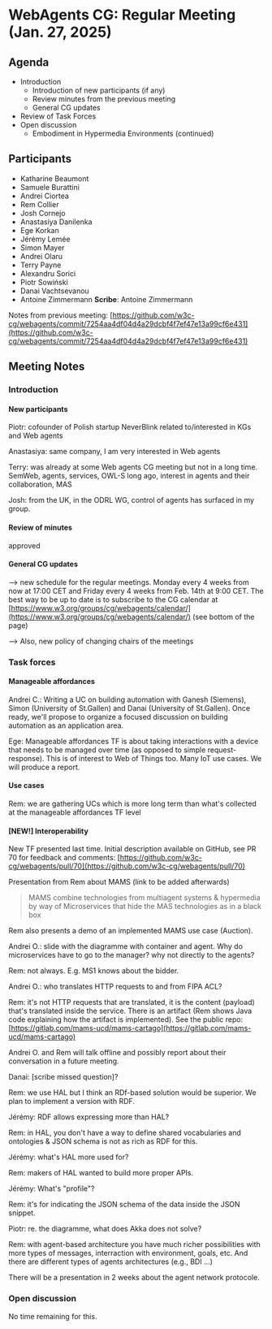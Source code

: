 # WebAgents CG: Regular Meeting (Jan. 27, 2025)

## Agenda
   * Introduction
       * Introduction of new participants (if any)
       * Review minutes from the previous meeting
       * General CG updates
   * Review of Task Forces
   * Open discussion
       * Embodiment in Hypermedia Environments (continued)

## Participants
   * Katharine Beaumont
   * Samuele Burattini
   * Andrei Ciortea
   * Rem Collier
   * Josh Cornejo
   * Anastasiya Danilenka
   * Ege Korkan
   * Jérémy Lemée
   * Simon Mayer
   * Andrei Olaru
   * Terry Payne
   * Alexandru Sorici
   * Piotr Sowiński
   * Danai Vachtsevanou
   * Antoine Zimmermann
**Scribe**: Antoine Zimmermann

Notes from previous meeting: [https://github.com/w3c-cg/webagents/commit/7254aa4df04d4a29dcbf4f7ef47e13a99cf6e431](https://github.com/w3c-cg/webagents/commit/7254aa4df04d4a29dcbf4f7ef47e13a99cf6e431)

## Meeting Notes

### Introduction

#### New participants

Piotr: cofounder of Polish startup NeverBlink related to/interested in KGs and Web agents

Anastasiya: same company, I am very interested in Web agents

Terry: was already at some Web agents CG meeting but not in a long time. SemWeb, agents, services, OWL-S long ago, interest in agents and their collaboration, MAS

Josh: from the UK, in the ODRL WG, control of agents has surfaced in my group.

#### Review of minutes

approved

#### General CG updates

--> new schedule for the regular meetings. Monday every 4 weeks from now at 17:00 CET and Friday every 4 weeks from Feb. 14th at 9:00 CET. The best way to be up to date is to subscribe to the CG calendar at [https://www.w3.org/groups/cg/webagents/calendar/](https://www.w3.org/groups/cg/webagents/calendar/) (see bottom of the page)

--> Also, new policy of changing chairs of the meetings 

### Task forces

#### Manageable affordances

Andrei C.: Writing a UC on building automation with Ganesh (Siemens), Simon (University of St.Gallen) and Danai (University of St.Gallen). Once ready, we'll propose to organize a focused discussion on building automation as an application area.

Ege: Manageable affordances TF is about taking interactions with a device that needs to be managed over time (as opposed to simple request-response). This is of interest to Web of Things too. Many IoT use cases. We will produce a report.

#### Use cases

Rem: we are gathering UCs which is more long term than what's collected at the manageable affordances TF level

#### [NEW!] Interoperability

New TF presented last time. Initial description available on GitHub, see PR 70 for feedback and comments: [https://github.com/w3c-cg/webagents/pull/70](https://github.com/w3c-cg/webagents/pull/70)

Presentation from Rem about MAMS (link to be added afterwards)

> MAMS combine technologies from multiagent systems \& hypermedia by way of Microservices that hide the MAS technologies as in a black box

Rem also presents a demo of an implemented MAMS use case (Auction).

Andrei O.: slide with the diagramme with container and agent. Why do microservices have to go to the manager? why not directly to the agents?

Rem: not always. E.g. MS1 knows about the bidder.

Andrei O.: who translates HTTP requests to and from FIPA ACL?

Rem: it's not HTTP requests that are translated, it is the content (payload) that's translated inside the service. There is an artifact (Rem shows Java code explaining how the artifact is implemented). See the public repo: [https://gitlab.com/mams-ucd/mams-cartago](https://gitlab.com/mams-ucd/mams-cartago)

Andrei O. and Rem will talk offline and possibly report about their conversation in a future meeting.

Danai: [scribe missed question]?

Rem: we use HAL but I think an RDf-based solution would be superior. We plan to implement a version with RDF.

Jérémy: RDF allows expressing more than HAL?

Rem: in HAL, you don't have a way to define shared vocabularies and ontologies \& JSON schema is not as rich as RDF for this.

Jérémy: what's HAL more used for?

Rem: makers of HAL wanted to build more proper APIs.

Jérémy: What's "profile"?

Rem: it's for indicating the JSON schema of the data inside the JSON snippet.

Piotr: re. the diagramme, what does Akka does not solve?

Rem: with agent-based architecture you have much richer possibilities with more types of messages, interraction with environment, goals, etc. And there are different types of agents architectures (e.g., BDI ...)

There will be a presentation in 2 weeks about the agent network protocole.

### Open discussion

No time remaining for this.
